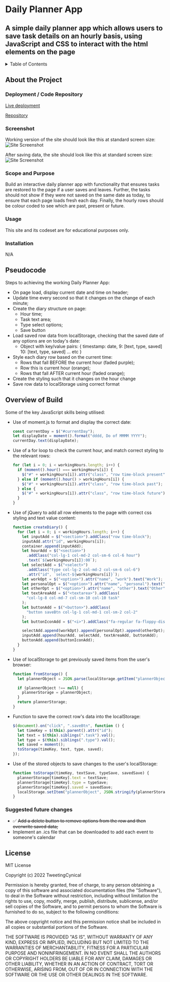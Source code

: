 # Daily Planner App

## A simple daily planner app which allows users to save task details on an hourly basis, using JavaScript and CSS to interact with the html elements on the page

<!-- TABLE OF CONTENTS -->
<details>
  <summary>Table of Contents</summary>
  <ol>
        <li><a href="#about-the-project">About The Project</a></li>
        <li><a href="#deployment">Deployment / Code Repository</a></li>
        <li><a href="#screenshot">Screenshot</a></li>
        <li><a href="#scope-and-purpose">Scope and Purpose</a></li>
        <li><a href="#usage">Usage</a></li>
        <li><a href="#installation">Installation</a></li>
        <li><a href="#pseudocode">Pseudocode</a></li>
        <li><a href="#overview-of-build">Overview of Build</a></li>
        <li><a href="#suggested-future-changes">Suggested Future Changes</a></li>
        <li><a href="#license">License</a></li>
      </ol>
</details>

<!-- About the Project -->

## About the Project

### Deployment / Code Repository

[Live deployment](https://tweetingcynical.github.io/daily-planner-app/)

[Repository](https://github.com/TweetingCynical/daily-planner-app)

### Screenshot

Working version of the site should look like this at standard screen size:
![Site Screenshot](./assets/images/screenshot.png)

After saving data, the site should look like this at standard screen size:
![Site Screenshot](./assets/images/screenshot-postsave.png)

### Scope and Purpose

Build an interactive daily planner app with functionality that ensures tasks are restored to the page if a user saves and leaves. Further, the tasks should not show if they were not saved on the same date as today, to ensure that each page loads fresh each day. Finally, the hourly rows should be colour coded to see which are past, present or future.

### Usage

This site and its codeset are for educational purposes only.

### Installation

N/A

## Pseudocode

Steps to achieving the working Daily Planner App:

- On page load, display current date and time on header;
- Update time every second so that it changes on the change of each minute;
- Create the diary structure on page:
  - Hour time;
  - Task text area;
  - Type select options;
  - Save button
- Load saved row data from localStorage, checking that the saved date of any options are on today's date:
  - Object with key/value pairs:
    {
    timestamp: date,
    9: [text, type, saved]
    10: [text, type, saved]
    ... etc
    }
- Style each diary row based on the current time:
  - Rows that fall BEFORE the current hour (faded purple);
  - Row this is current hour (orange);
  - Rows that fall AFTER current hour (faded orange);
- Create the styling such that it changes on the hour change
- Save row data to localStorage using correct format

## Overview of Build

Some of the key JavaScript skills being utilised:

- Use of moment.js to format and display the correct date:

  ```javascript
  const currentDay = $("#currentDay");
  let displayDate = moment().format("dddd, Do of MMMM YYYY");
  currentDay.text(displayDate);
  ```

- Use of a for loop to check the current hour, and match correct styling to the relevant rows:

  ```javascript
  for (let i = 0; i < workingHours.length; i++) {
    if (moment().hour() === workingHours[i]) {
      $("#" + workingHours[i]).attr("class", "row time-block present");
    } else if (moment().hour() > workingHours[i]) {
      $("#" + workingHours[i]).attr("class", "row time-block past");
    } else {
      $("#" + workingHours[i]).attr("class", "row time-block future");
    }
  }
  ```

- Use of jQuery to add all row elements to the page with correct css styling and text value content:

  ```javascript
  function createDiary() {
    for (let i = 0; i < workingHours.length; i++) {
      let inputAdd = $("<section>").addClass("row time-block");
      inputAdd.attr("id", workingHours[i]);
      container.append(inputAdd);
      let hourAdd = $("<section>")
        .addClass("col-lg-1 col-md-2 col-sm-6 col-6 hour")
        .text(`${workingHours[i]}:00`);
      let selectAdd = $("<select>")
        .addClass("type col-lg-2 col-md-2 col-sm-6 col-6")
        .attr("id", `select-${workingHours[i]}`);
      let workOpt = $("<option>").attr("name", "work").text("Work");
      let personalOpt = $("<option>").attr("name", "personal").text("Personal");
      let otherOpt = $("<option>").attr("name", "other").text("Other");
      let textAreaAdd = $("<textarea>").addClass(
        "col-lg-8 col-md-7 col-sm-10 col-10 task"
      );
      let buttonAdd = $("<button>").addClass(
        "button saveBtn col-lg-1 col-md-1 col-sm-2 col-2"
      );
      let buttonIconAdd = $("<i>").addClass("fa-regular fa-floppy-disk");

      selectAdd.append(workOpt).append(personalOpt).append(otherOpt);
      inputAdd.append(hourAdd, selectAdd, textAreaAdd, buttonAdd);
      buttonAdd.append(buttonIconAdd);
    }
  }
  ```

- Use of localStorage to get previously saved items from the user's browser:

  ```javascript
  function fromStorage() {
    let plannerObject = JSON.parse(localStorage.getItem("plannerObject"));

    if (plannerObject !== null) {
      plannerStorage = plannerObject;
    }
    return plannerStorage;
  }
  ```

- Function to save the correct row's data into the localStorage:

  ```javascript
  $(document).on("click", ".saveBtn", function () {
    let timeKey = $(this).parent().attr("id");
    let text = $(this).siblings(".task").val();
    let type = $(this).siblings(".type").val();
    let saved = moment();
    toStorage(timeKey, text, type, saved);
  });
  ```

- Use of the stored objects to save changes to the user's localStorage:

  ```javascript
  function toStorage(timeKey, textSave, typeSave, savedSave) {
    plannerStorage[timeKey].text = textSave;
    plannerStorage[timeKey].type = typeSave;
    plannerStorage[timeKey].saved = savedSave;
    localStorage.setItem("plannerObject", JSON.stringify(plannerStorage));
  }
  ```

### Suggested future changes

- ✅ ~~Add a delete button to remove options from the row and then overwrite saved data;~~
- Implement an .ics file that can be downloaded to add each event to someone's calendar

## License

MIT License

Copyright (c) 2022 TweetingCynical

Permission is hereby granted, free of charge, to any person obtaining a copy of this software and associated documentation files (the "Software"), to deal in the Software without restriction, including without limitation the rights to use, copy, modify, merge, publish, distribute, sublicense, and/or sell copies of the Software, and to permit persons to whom the Software is furnished to do so, subject to the following conditions:

The above copyright notice and this permission notice shall be included in all copies or substantial portions of the Software.

THE SOFTWARE IS PROVIDED "AS IS", WITHOUT WARRANTY OF ANY KIND, EXPRESS OR IMPLIED, INCLUDING BUT NOT LIMITED TO THE WARRANTIES OF MERCHANTABILITY, FITNESS FOR A PARTICULAR PURPOSE AND NONINFRINGEMENT. IN NO EVENT SHALL THE AUTHORS OR COPYRIGHT HOLDERS BE LIABLE FOR ANY CLAIM, DAMAGES OR OTHER LIABILITY, WHETHER IN AN ACTION OF CONTRACT, TORT OR OTHERWISE, ARISING FROM, OUT OF OR IN CONNECTION WITH THE SOFTWARE OR THE USE OR OTHER DEALINGS IN THE SOFTWARE.
